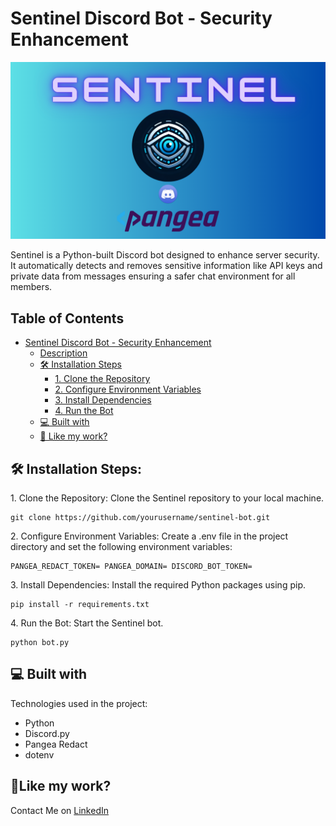 # Sentinel Discord Bot - Security Enhancement
![image](https://github.com/nababuddin/Sentinel/blob/3fbe31d24f2bb9c0e2e817cec7ac47a3a7055873/locataion%20based%20(2).png)
<p id="description">Sentinel is a Python-built Discord bot designed to enhance server security. It automatically detects and removes sensitive information like API keys and private data from messages ensuring a safer chat environment for all members.</p>
<h2>Table of Contents</h2>

- [Sentinel Discord Bot - Security Enhancement](#sentinel-discord-bot---security-enhancement)
  - [Description](#description)
  - [🛠️ Installation Steps](#%F0%9F%9B%A0%EF%B8%8F-installation-steps)
    - [1. Clone the Repository](#1-clone-the-repository)
    - [2. Configure Environment Variables](#2-configure-environment-variables)
    - [3. Install Dependencies](#3-install-dependencies)
    - [4. Run the Bot](#4-run-the-bot)
  - [💻 Built with](#%F0%9F%92%BB-built-with)
  - [💖 Like my work?](#%F0%9F%92%96-like-my-work)

<h2>🛠️ Installation Steps:</h2>

<p>1. Clone the Repository: Clone the Sentinel repository to your local machine.</p>

```
git clone https://github.com/yourusername/sentinel-bot.git
```

<p>2. Configure Environment Variables: Create a .env file in the project directory and set the following environment variables:</p>

```
PANGEA_REDACT_TOKEN= PANGEA_DOMAIN= DISCORD_BOT_TOKEN=
```

<p>3. Install Dependencies: Install the required Python packages using pip.</p>

```
pip install -r requirements.txt
```

<p>4. Run the Bot: Start the Sentinel bot.</p>

```
python bot.py
```

  
  
<h2>💻 Built with</h2>

Technologies used in the project:

*   Python
*   Discord.py
*   Pangea Redact
*   dotenv

<h2>💖Like my work?</h2>

Contact Me on [LinkedIn](https://www.linkedin.com/in/seikh-nabab-uddin-266b10247/)
